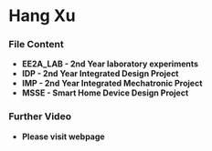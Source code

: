 # Hang Xu

### File Content

- **EE2A_LAB - 2nd Year laboratory experiments**
- **IDP -  2nd Year Integrated Design Project**
- **IMP - 2nd Year Integrated Mechatronic Project** 
- **MSSE - Smart Home Device Design Project**

### Further Video

- **Please visit webpage**

  [superxh.github.io]: https://superxh.github.io/ "superxh.github.io"

